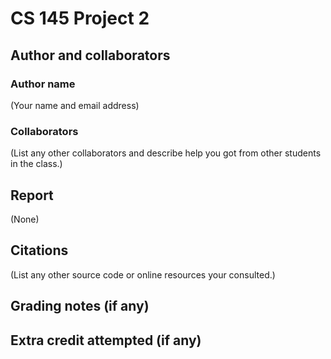 # CS 145 Project 2

## Author and collaborators
### Author name
(Your name and email address)

### Collaborators
(List any other collaborators and describe help you got from other students in the class.)

## Report
(None)

## Citations
(List any other source code or online resources your consulted.)

## Grading notes (if any)

## Extra credit attempted (if any)
